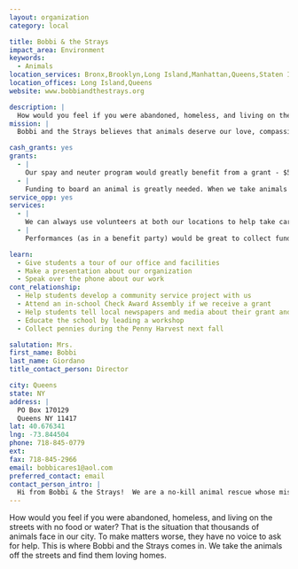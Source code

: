 ```yaml
---
layout: organization
category: local

title: Bobbi & the Strays
impact_area: Environment
keywords: 
  - Animals
location_services: Bronx,Brooklyn,Long Island,Manhattan,Queens,Staten Island,Greater New York
location_offices: Long Island,Queens
website: www.bobbiandthestrays.org

description: |
  How would you feel if you were abandoned, homeless, and living on the streets with no food or water? That is the situation that thousands of animals face in our city. To make matters worse, they have no voice to ask for help. This is where Bobbi and the Strays comes in. We take the animals off the streets and find them loving homes.
mission: |
  Bobbi and the Strays believes that animals deserve our love, compassion, and respect. Our purpose is to undertake rescue operations and to provide essential care for orphaned, stray, abused and special needs cats and dogs. Through rehabilitation, socialization and adoption, we endeavor to provide a humane service to all animals that come into our care. Additionally we generate awareness about the prevention of animal abuse and neglect as well as spay/neuter programs and their important effect on the dog and cat overpopulation crisis. 

cash_grants: yes
grants: 
  - |
    Our spay and neuter program would greatly benefit from a grant - $500 would help spay over 500 animals preventing puppies and kittens from being born on the street.
  - |
    Funding to board an animal is greatly needed. When we take animals in off the street, they need a place to stay till we find them a forever home. $500 would provide boarding for 2 animals for one month $1000 would provide boarding to take in 4 animals off the street for one month
service_opp: yes
services: 
  - |
    We can always use volunteers at both our locations to help take care of the animals.  A collection drive is always needed to keep saving more lives.
  - |
    Performances (as in a benefit party) would be great to collect funds to help us continue our most important work.

learn: 
  - Give students a tour of our office and facilities
  - Make a presentation about our organization
  - Speak over the phone about our work
cont_relationship: 
  - Help students develop a community service project with us
  - Attend an in-school Check Award Assembly if we receive a grant
  - Help students tell local newspapers and media about their grant and/or project with us
  - Educate the school by leading a workshop
  - Collect pennies during the Penny Harvest next fall

salutation: Mrs.
first_name: Bobbi
last_name: Giordano
title_contact_person: Director

city: Queens
state: NY
address: |
  PO Box 170129  
  Queens NY 11417
lat: 40.676341
lng: -73.844504
phone: 718-845-0779
ext: 
fax: 718-845-2966
email: bobbicares1@aol.com
preferred_contact: email
contact_person_intro: |
  Hi from Bobbi & the Strays!  We are a no-kill animal rescue whose mission is clear - we save homeless, abandoned and abused cats and dogs and keep them safe until we can find their forever home.  Hope you can help us as in the past to continue our most important work and save as many lives as possible.  Please help us to help those that cannot help themselves.  We are their voice =)
---
```

How would you feel if you were abandoned, homeless, and living on the streets with no food or water? That is the situation that thousands of animals face in our city. To make matters worse, they have no voice to ask for help. This is where Bobbi and the Strays comes in. We take the animals off the streets and find them loving homes.